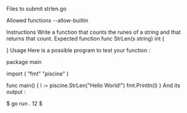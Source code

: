 Files to submit
strlen.go

Allowed functions
--allow-builtin

Instructions
Write a function that counts the runes of a string and that returns that count.
Expected function
func StrLen(s string) int {

}
Usage
Here is a possible program to test your function :

package main

import (
	"fmt"
	"piscine"
)

func main() {
	l := piscine.StrLen("Hello World!")
	fmt.Println(l)
}
And its output :

$ go run .
12
$

